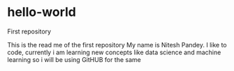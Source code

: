 # hello-world
First repository 

This is the read me of the first repository
My name is Nitesh Pandey. I like to code, currently i am learning new concepts like data science and machine learning so i will be using GitHUB for the same 
